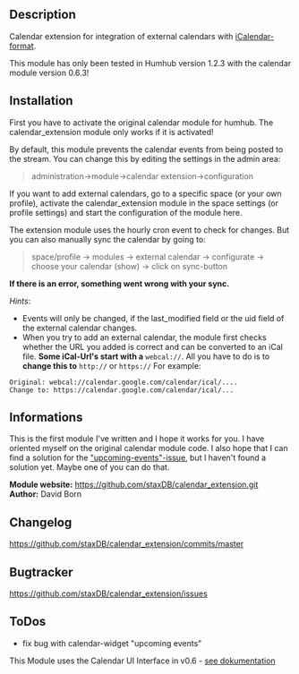 ## Description
Calendar extension for integration of external calendars with [iCalendar-format](https://en.wikipedia.org/wiki/ICalendar).

This module has only been tested in Humhub version 1.2.3 with the calendar module version 0.6.3!

## Installation
First you have to activate the original calendar module for humhub.
The calendar_extension module only works if it is activated!

By default, this module prevents the calendar events from being posted to the stream. You can change this by editing the settings in the admin area:
> administration->module->calendar extension->configuration


If you want to add external calendars, go to a specific space (or your own profile), activate the calendar_extension module in the space settings (or profile settings) and start the configuration of the module here.

The extension module uses the hourly cron event to check for changes. But you can also manually sync the calendar by going to:

> space/profile -> modules -> external calendar -> configurate -> choose your calendar (show) -> click on sync-button


**If there is an error, something went wrong with your sync.**


*Hints*:
- Events will only be changed, if the last_modified field or the uid field of the external calendar changes.
- When you try to add an external calendar, the module first checks whether the URL you added is correct and can be converted to an iCal file.
**Some iCal-Url's start with a** `webcal://`. All you have to do is to **change this to** `http://` or `https://`
For example:
```
Original: webcal://calendar.google.com/calendar/ical/....
Change to: https://calendar.google.com/calendar/ical/...
```
## Informations
This is the first module I've written and I hope it works for you. I have oriented myself on the original calendar module code.
I also hope that I can find a solution for the ["upcoming-events"-issue](https://github.com/staxDB/calendar_extenstion/issues/1), but I haven't found a solution yet. Maybe one of you can do that.


__Module website:__ <https://github.com/staxDB/calendar_extension.git>    
__Author:__ David Born    

## Changelog

<https://github.com/staxDB/calendar_extension/commits/master>

## Bugtracker

<https://github.com/staxDB/calendar_extension/issues>

## ToDos
- fix bug with calendar-widget "upcoming events"


This Module uses the Calendar UI Interface in v0.6 - [see dokumentation](https://github.com/humhub/humhub-modules-calendar/blob/master/docs/interface.md)
